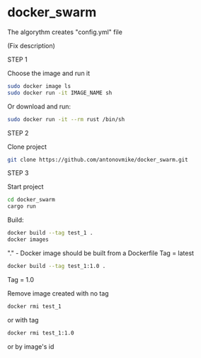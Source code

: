 # docker_swarm

The algorythm creates "config.yml" file

(Fix description)

STEP 1

Choose the image and run it
```bash
sudo docker image ls
sudo docker run -it IMAGE_NAME sh
```

Or download and run:
```bash
sudo docker run -it --rm rust /bin/sh
```

STEP 2

Clone project
```bash
git clone https://github.com/antonovmike/docker_swarm.git
```

STEP 3

Start project
```bash
cd docker_swarm
cargo run
```

Build:
```bash
docker build --tag test_1 .
docker images
```
"." - Docker image should be built from a Dockerfile
Tag = latest
```bash
docker build --tag test_1:1.0 .
```
Tag = 1.0

Remove image created with no tag
```bash
docker rmi test_1
```
or with tag
```bash
docker rmi test_1:1.0
```
or by image's id
